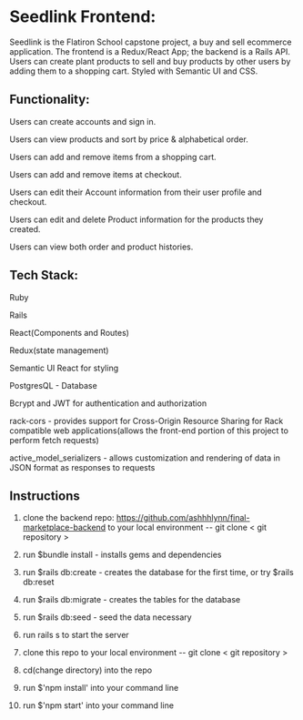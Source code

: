 <h1>Seedlink Frontend: </h1>

  
  Seedlink is the Flatiron School capstone project, a buy and sell ecommerce application. The frontend is a Redux/React App; the backend is a Rails API. Users can create plant products to sell and buy products by other users by adding them to a shopping cart. Styled with Semantic UI and CSS.
  
<h2> Functionality: </h2>

Users can create accounts and sign in.

Users can view products and sort by price & alphabetical order.

Users can add and remove items from a shopping cart. 

Users can add and remove items at checkout.

Users can edit their Account information from their user profile and checkout.

Users can edit and delete Product information for the products they created. 

Users can view both order and product histories.



<h2> Tech Stack:</h2>  




Ruby 



Rails


React(Components and Routes)


Redux(state management)


Semantic UI React for styling


PostgresQL - Database


Bcrypt and JWT for authentication and authorization


rack-cors - provides support for Cross-Origin Resource Sharing for Rack compatible web applications(allows the front-end portion of this project to perform fetch requests)


active_model_serializers - allows customization and rendering of data in JSON format as responses to requests

<h2>Instructions</h2>



1. clone the backend repo:  https://github.com/ashhhlynn/final-marketplace-backend to your local environment -- git clone < git repository >

2. run $bundle install - installs gems and dependencies

3. run $rails db:create - creates the database for the first time, or try $rails db:reset

4. run $rails db:migrate - creates the tables for the database

5. run $rails db:seed - seed the data necessary
  
6. run rails s to start the server

7. clone this repo to your local environment -- git clone < git repository >
  
8. cd(change directory) into the repo

9. run $'npm install' into your command line

10. run $'npm start' into your command line

